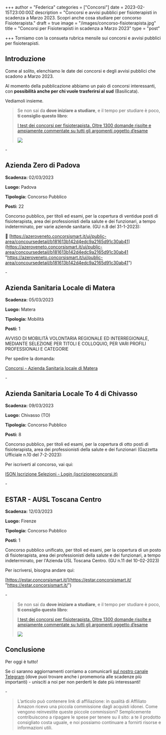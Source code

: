 +++
author = "Federica"
categories = ["Concorsi"]
date = 2023-02-15T23:00:00Z
description = "Concorsi e avvisi pubblici per fisioterapisti in scadenza a Marzo 2023. Scopri anche cosa studiare per concorso Fisioterapista."
draft = true
image = "/images/concorso-fisioterapista.jpg"
title = "Concorsi per Fisioterapisti in scadenza a Marzo 2023"
type = "post"

+++
Torniamo con la consueta rubrica mensile sui concorsi e avvisi pubblici per fisioterapisti.

## Introduzione

Come al solito, elenchiamo le date dei concorsi e degli avvisi pubblici che scadono a Marzo 2023.

Al momento della pubblicazione abbiamo un paio di concorsi interessanti, con **possibilità anche per chi vuole trasferirsi al sud** (Basilicata).

Vediamoli insieme.

> Se non sai da **dove iniziare a studiare**, e il tempo per studiare è poco, **ti consiglio questo libro**:
>
> [I test dei concorsi per fisioterapista. Oltre 1300 domande risolte e ampiamente commentate su tutti gli argomenti oggetto d’esame](https://amzn.to/3WC4uhm "I test dei concorsi per fisioterapista. Oltre 1300 domande risolte e ampiamente commentate su tutti gli argomenti oggetto d'esame | Amazon.it")
>
> [![](https://m.media-amazon.com/images/I/515d1RkXr1L._SX352_BO1,204,203,200_.jpg)](https://amzn.to/3kDOehJ "I test dei concorsi per fisioterapista. Oltre 1300 domande risolte e ampiamente commentate su tutti gli argomenti oggetto d'esame")

\-

## Azienda Zero di Padova

**Scadenza:** 02/03/2023

**Luogo:** Padova

**Tipologia:** Concorso Pubblico

**Posti:** 22

Concorso pubblico, per titoli ed esami, per la copertura di ventidue posti di fisioterapista, area dei professionisti della salute e dei funzionari, a tempo indeterminato, per varie aziende sanitarie. (GU n.8 del 31-1-2023):

📲 [https://azeroveneto.concorsismart.it/ui/public-area/concoursedetail/b181613b142d4edc9a2165d91c30ab41](https://azeroveneto.concorsismart.it/ui/public-area/concoursedetail/b181613b142d4edc9a2165d91c30ab41 "https://azeroveneto.concorsismart.it/ui/public-area/concoursedetail/b181613b142d4edc9a2165d91c30ab41")

\-

## Azienda Sanitaria Locale di Matera

**Scadenza:** 05/03/2023

**Luogo:** Matera

**Tipologia:** Mobilità

**Posti:** 1

AVVISO DI MOBILITÀ VOLONTARIA REGIONALE ED INTERREGIONALE, MEDIANTE SELEZIONE PER TITOLI E COLLOQUIO, PER VARI PROFILI PROFESSIONALI E CATEGORIE

Per spedire la domanda:

[Concorsi - Azienda Sanitaria locale di Matera](https://asmbasilicata.selezionieconcorsi.it/)

\-

## Azienda Sanitaria Locale To 4 di Chivasso

**Scadenza:** 09/03/2023

**Luogo:** Chivasso (TO)

**Tipologia:** Concorso Pubblico

**Posti:** 8

Concorso pubblico, per titoli ed esami, per la copertura di otto posti di fisioterapista, area dei professionisti della salute e dei funzionari (Gazzetta Ufficiale n.10 del 7-2-2023):

Per iscriverti al concorso, vai qui:

[ISON Iscrizione Selezioni - Login (iscrizioneconcorsi.it)](https://aslto4.iscrizioneconcorsi.it/)

\-

## ESTAR - AUSL Toscana Centro

**Scadenza:** 12/03/2023

**Luogo:** Firenze

**Tipologia:** Concorso Pubblico

**Posti:** 1

Concorso pubblico unificato, per titoli ed esami, per la copertura di un posto di fisioterapista, area dei professionisti della salute e dei funzionari, a tempo indeterminato, per l'Azienda USL Toscana Centro. (GU n.11 del 10-02-2023)

Per iscriversi, bisogna andare qui:

[https://estar.concorsismart.it/](https://estar.concorsismart.it/ "https://estar.concorsismart.it/")

\-

> Se non sai da **dove iniziare a studiare**, e il tempo per studiare è poco, **ti consiglio questo libro**:
>
> [I test dei concorsi per fisioterapista. Oltre 1300 domande risolte e ampiamente commentate su tutti gli argomenti oggetto d’esame](https://amzn.to/3WC4uhm "I test dei concorsi per fisioterapista. Oltre 1300 domande risolte e ampiamente commentate su tutti gli argomenti oggetto d'esame | Amazon.it")
>
> [![](https://m.media-amazon.com/images/I/515d1RkXr1L._SX352_BO1,204,203,200_.jpg)](https://amzn.to/3kDOehJ "I test dei concorsi per fisioterapista. Oltre 1300 domande risolte e ampiamente commentate su tutti gli argomenti oggetto d'esame")

## Conclusione

Per oggi è tutto!

Se ci saranno aggiornamenti corriamo a comunicarli [sul nostro canale Telegram](https://t.me/fisioterapisti_official "Fisioterapisti") (dove puoi trovare anche i promemoria alle scadenze più importanti) - unisciti a noi per non perderti le date più interessanti!

\-

> L’articolo può contenere link di affiliazione: in qualità di Affiliato Amazon ricevo una piccola commissione dagli acquisti idonei. Come vengono reinvestite queste piccole commissioni? Semplicemente contribuiscono a ripagare le spese per tenere su il sito: a te il prodotto consigliato costa uguale, e noi possiamo continuare a fornirti risorse e informazioni utili.